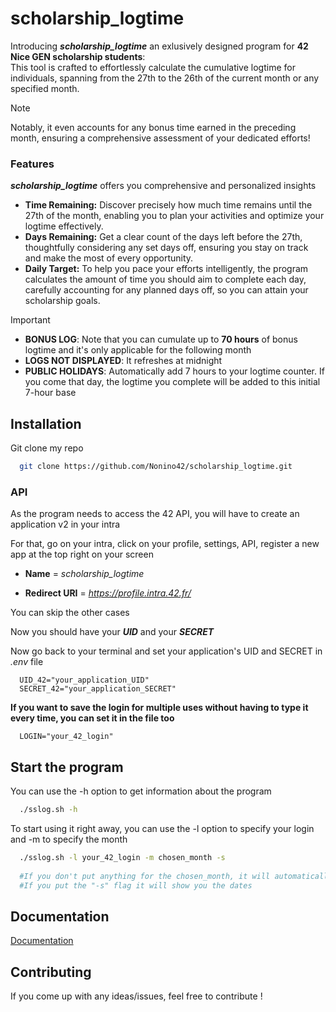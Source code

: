 # scholarship_logtime

Introducing ***scholarship_logtime*** an exlusively designed program for **42 Nice GEN scholarship students**:  
This tool is crafted to effortlessly calculate the cumulative logtime for individuals, spanning from the 27th to the 26th of the current month or any specified month. 

> [!NOTE]
> Notably, it even accounts for any bonus time earned in the preceding month, ensuring a comprehensive assessment of your dedicated efforts!

### Features
***scholarship_logtime*** offers you comprehensive and personalized insights
- **Time Remaining:** Discover precisely how much time remains until the 27th of the month, enabling you to plan your activities and optimize your logtime effectively.
- **Days Remaining:** Get a clear count of the days left before the 27th, thoughtfully considering any set days off, ensuring you stay on track and make the most of every opportunity.
- **Daily Target:** To help you pace your efforts intelligently, the program calculates the amount of time you should aim to complete each day, carefully accounting for any planned days off, so you can attain your scholarship goals.

> [!IMPORTANT]
> - **BONUS LOG**: Note that you can cumulate up to **70 hours** of bonus logtime and it's only applicable for the following month
> - **LOGS NOT DISPLAYED**: It refreshes at midnight
> - **PUBLIC HOLIDAYS**: Automatically add 7 hours to your logtime counter. If you come that day, the logtime you complete will be added to this initial 7-hour base

## Installation

Git clone my repo

```bash
  git clone https://github.com/Nonino42/scholarship_logtime.git
```

### API

As the program needs to access the 42 API, you will have to create an application v2 in your intra

For that, go on your intra, click on your profile, settings, API, register a new app at the top right on your screen

- **Name** = _scholarship_logtime_

- **Redirect URI** = _https://profile.intra.42.fr/_

You can skip the other cases

Now you should have your **_UID_** and your **_SECRET_**

Now go back to your terminal and set your application's UID and SECRET in _.env_ file

```env
  UID_42="your_application_UID"
  SECRET_42="your_application_SECRET"
```

**If you want to save the login for multiple uses without having to type it every time, you can set it in the file too**

```env
  LOGIN="your_42_login"
```

## Start the program

You can use the -h option to get information about the program
    
```bash
  ./sslog.sh -h
```

To start using it right away, you can use the -l option to specify your login and -m to specify the month

```bash
  ./sslog.sh -l your_42_login -m chosen_month -s
  
  #If you don't put anything for the chosen_month, it will automatically choose the current month
  #If you put the "-s" flag it will show you the dates
```

## Documentation
[Documentation](https://api.intra.42.fr/apidoc/guides/getting_started)

## Contributing
If you come up with any ideas/issues, feel free to contribute !
